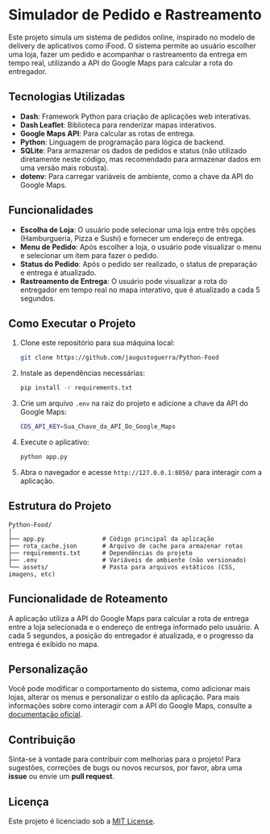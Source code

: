 
# Simulador de Pedido e Rastreamento

Este projeto simula um sistema de pedidos online, inspirado no modelo de delivery de aplicativos como iFood. O sistema permite ao usuário escolher uma loja, fazer um pedido e acompanhar o rastreamento da entrega em tempo real, utilizando a API do Google Maps para calcular a rota do entregador.

## Tecnologias Utilizadas

- **Dash**: Framework Python para criação de aplicações web interativas.
- **Dash Leaflet**: Biblioteca para renderizar mapas interativos.
- **Google Maps API**: Para calcular as rotas de entrega.
- **Python**: Linguagem de programação para lógica de backend.
- **SQLite**: Para armazenar os dados de pedidos e status (não utilizado diretamente neste código, mas recomendado para armazenar dados em uma versão mais robusta).
- **dotenv**: Para carregar variáveis de ambiente, como a chave da API do Google Maps.

## Funcionalidades

- **Escolha de Loja**: O usuário pode selecionar uma loja entre três opções (Hamburgueria, Pizza e Sushi) e fornecer um endereço de entrega.
- **Menu de Pedido**: Após escolher a loja, o usuário pode visualizar o menu e selecionar um item para fazer o pedido.
- **Status do Pedido**: Após o pedido ser realizado, o status de preparação e entrega é atualizado.
- **Rastreamento de Entrega**: O usuário pode visualizar a rota do entregador em tempo real no mapa interativo, que é atualizado a cada 5 segundos.

## Como Executar o Projeto

1. Clone este repositório para sua máquina local:

    ```bash
    git clone https://github.com/jaugustoguerra/Python-Food
    ```

2. Instale as dependências necessárias:

    ```bash
    pip install -r requirements.txt
    ```

3. Crie um arquivo `.env` na raiz do projeto e adicione a chave da API do Google Maps:

    ```bash
    CDS_API_KEY=Sua_Chave_da_API_Do_Google_Maps
    ```

4. Execute o aplicativo:

    ```bash
    python app.py
    ```

5. Abra o navegador e acesse `http://127.0.0.1:8050/` para interagir com a aplicação.

## Estrutura do Projeto

```
Python-Food/
│
├── app.py                # Código principal da aplicação
├── rota_cache.json       # Arquivo de cache para armazenar rotas
├── requirements.txt      # Dependências do projeto
├── .env                  # Variáveis de ambiente (não versionado)
└── assets/               # Pasta para arquivos estáticos (CSS, imagens, etc)
```

## Funcionalidade de Roteamento

A aplicação utiliza a API do Google Maps para calcular a rota de entrega entre a loja selecionada e o endereço de entrega informado pelo usuário. A cada 5 segundos, a posição do entregador é atualizada, e o progresso da entrega é exibido no mapa.

## Personalização

Você pode modificar o comportamento do sistema, como adicionar mais lojas, alterar os menus e personalizar o estilo da aplicação. Para mais informações sobre como interagir com a API do Google Maps, consulte a [documentação oficial](https://developers.google.com/maps/documentation).

## Contribuição

Sinta-se à vontade para contribuir com melhorias para o projeto! Para sugestões, correções de bugs ou novos recursos, por favor, abra uma **issue** ou envie um **pull request**.

## Licença

Este projeto é licenciado sob a [MIT License](LICENSE).
